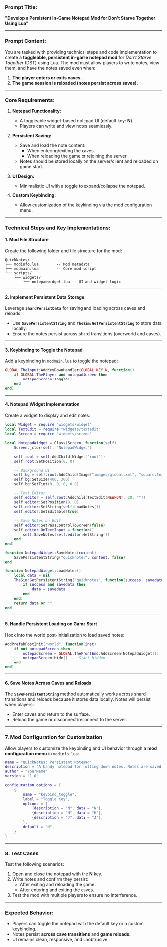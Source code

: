 
### **Prompt Title:**  
**"Develop a Persistent In-Game Notepad Mod for Don't Starve Together Using Lua"**

---

### **Prompt Content:**  

You are tasked with providing technical steps and code implementation to create a **toggleable, persistent in-game notepad mod** for *Don't Starve Together* (DST) using Lua. The mod must allow players to write notes, view them, and have the notes saved even when:

1. **The player enters or exits caves.**  
2. **The game session is reloaded (notes persist across saves).**

---

### **Core Requirements:**
1. **Notepad Functionality:**
   - A toggleable widget-based notepad UI (default key: **N**).
   - Players can write and view notes seamlessly.

2. **Persistent Saving:**
   - Save and load the note content:
     - When entering/exiting the caves.
     - When reloading the game or rejoining the server.
   - Notes should be stored locally on the server/client and reloaded on game start.

3. **UI Design:**
   - Minimalistic UI with a toggle to expand/collapse the notepad.

4. **Custom Keybinding:**
   - Allow customization of the keybinding via the mod configuration menu.

---

### **Technical Steps and Key Implementations:**

#### **1. Mod File Structure**
Create the following folder and file structure for the mod:
```
QuickNotes/
├── modinfo.lua        -- Mod metadata
├── modmain.lua        -- Core mod script
└── scripts/
    └── widgets/
        └── notepadwidget.lua -- UI and widget logic
```

---

#### **2. Implement Persistent Data Storage**
Leverage **`ShardPersistData`** for saving and loading across caves and reloads:

- Use **`SavePersistentString`** and **`TheSim:GetPersistentString`** to store data locally.
- Ensure the notes persist across shard transitions (overworld and caves).

---

#### **3. Keybinding to Toggle the Notepad**
Add a keybinding in `modmain.lua` to toggle the notepad:

```lua
GLOBAL.TheInput:AddKeyDownHandler(GLOBAL.KEY_N, function()
    if GLOBAL.ThePlayer and notepadScreen then
        notepadScreen:Toggle()
    end
end)
```

---

#### **4. Notepad Widget Implementation**
Create a widget to display and edit notes:

```lua
local Widget = require "widgets/widget"
local TextEdit = require "widgets/textedit"
local Screen = require "widgets/screen"

local NotepadWidget = Class(Screen, function(self)
    Screen._ctor(self, "NotepadWidget")
    
    self.root = self:AddChild(Widget("root"))
    self.root:SetPosition(0, 0)

    -- Background UI
    self.bg = self.root:AddChild(Image("images/global.xml", "square.tex"))
    self.bg:SetSize(400, 300)
    self.bg:SetTint(0, 0, 0, 0.8)

    -- Text Editor
    self.editor = self.root:AddChild(TextEdit(NEWFONT, 20, ""))
    self.editor:SetPosition(0, 0)
    self.editor:SetString(self:LoadNotes())
    self.editor:SetEditable(true)

    -- Save Notes on Edit
    self.editor:SetPassControlToScreen(false)
    self.editor.OnTextInput = function()
        self:SaveNotes(self.editor:GetString())
    end
end)

function NotepadWidget:SaveNotes(content)
    SavePersistentString("quicknotes", content, false)
end

function NotepadWidget:LoadNotes()
    local data = nil
    TheSim:GetPersistentString("quicknotes", function(success, savedata)
        if success and savedata then
            data = savedata
        end
    end)
    return data or ""
end
```

---

#### **5. Handle Persistent Loading on Game Start**
Hook into the world post-initialization to load saved notes:

```lua
AddPrefabPostInit("world", function(inst)
    if not notepadScreen then
        notepadScreen = GLOBAL.TheFrontEnd:AddScreen(NotepadWidget())
        notepadScreen:Hide()  -- Start hidden
    end
end)
```

---

#### **6. Save Notes Across Caves and Reloads**
The **`SavePersistentString`** method automatically works across shard transitions and reloads because it stores data locally. Notes will persist when players:

- Enter caves and return to the surface.
- Reload the game or disconnect/reconnect to the server.

---

### **7. Mod Configuration for Customization**
Allow players to customize the keybinding and UI behavior through a **mod configuration menu** in `modinfo.lua`:

```lua
name = "QuickNotes: Persistent Notepad"
description = "A handy notepad for jotting down notes. Notes are saved and persist across caves and reloads!"
author = "YourName"
version = "1.0"

configuration_options = {
    {
        name = "keybind_toggle",
        label = "Toggle Key",
        options = {
            {description = "N", data = "N"},
            {description = "H", data = "H"},
            {description = "J", data = "J"},
        },
        default = "N",
    }
}
```

---

### **8. Test Cases**
Test the following scenarios:
1. Open and close the notepad with the **N** key.
2. Write notes and confirm they persist:
   - After exiting and reloading the game.
   - After entering and exiting the caves.
3. Test the mod with multiple players to ensure no interference.

---

### **Expected Behavior:**
- Players can toggle the notepad with the default key or a custom keybinding.
- Notes persist **across cave transitions** and **game reloads**.
- UI remains clean, responsive, and unobtrusive.
